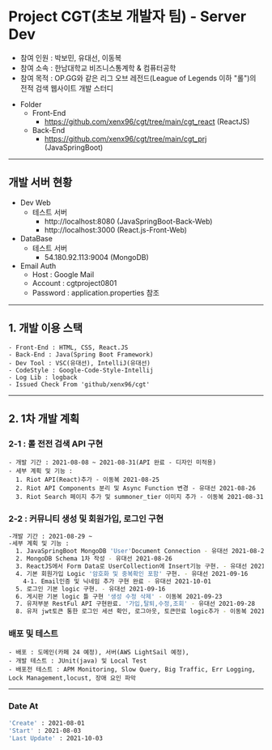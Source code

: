 # Project CGT(초보 개발자 팀) - Server Dev
- 참여 인원 : 박보민, 유대선, 이동복
- 참여 소속 : 한남대학교 비즈니스통계학 & 컴퓨터공학
- 참여 목적 : OP.GG와 같은 리그 오브 레전드(League of Legends 이하 "롤")의 전적 검색 웹사이트 개발 스터디 
* Folder 
  - Front-End
    + https://github.com/xenx96/cgt/tree/main/cgt_react (ReactJS)
  - Back-End
    + https://github.com/xenx96/cgt/tree/main/cgt_prj (JavaSpringBoot)
    
***
## 개발 서버 현황
* Dev Web 
  - 테스트 서버
    + http://localhost:8080 (JavaSpringBoot-Back-Web)
    + http://localhost:3000 (React.js-Front-Web)
* DataBase
  - 테스트 서버
    + 54.180.92.113:9004 (MongoDB)
* Email Auth
  - Host : Google Mail
  - Account : cgtproject0801
  - Password : application.properties 참조 


   
***
## 1. 개발 이용 스택
```
- Front-End : HTML, CSS, React.JS
- Back-End : Java(Spring Boot Framework) 
- Dev Tool : VSC(유대선), IntelliJ(유대선)
- CodeStyle : Google-Code-Style-Intellij
- Log Lib : logback
- Issued Check From 'github/xenx96/cgt'
```   
***
## 2. 1차 개발 계획
### 2-1 : 롤 전전 검색 API 구현 
```
- 개발 기간 : 2021-08-08 ~ 2021-08-31(API 완료 - 디자인 미적용)
- 세부 계획 및 기능 : 
  1. Riot API(React)추가 - 이동복 2021-08-25
  2. Riot API Components 분리 및 Async Function 변경 - 유대선 2021-08-26
  3. Riot Search 페이지 추가 및 summoner_tier 이미지 추가 - 이동복 2021-08-31
```
### 2-2 : 커뮤니티 생성 및 회원가입, 로그인 구현
```sh
-개발 기간 : 2021-08-29 ~
-세부 계획 및 기능 :
  1. JavaSpringBoot MongoDB 'User'Document Connection - 유대선 2021-08-26
  2. MongoDB Schema 1차 작성 - 유대선 2021-08-26
  3. ReactJS에서 Form Data로 UserCollection에 Insert기능 구현. - 유대선 2021-08-31
  4. 기본 회원가입 Logic '암호화 및 중복확인 포함' 구현. - 유대선 2021-09-16
    4-1. Email인증 및 닉네임 추가 구현 완료 - 유대선 2021-10-01
  5. 로그인 기본 logic 구현. - 유대선 2021-09-16 
  6. 게시판 기본 logic 틀 구현 '생성 수정 삭제' - 이동복 2021-09-23
  7. 유저부분 RestFul API 구현완료. '가입,탈퇴,수정,조회' - 유대선 2021-09-28
  8. 유저 jwt토큰 통한 로그인 세션 확인, 로그아웃, 토큰만료 logic추가 - 이동복 2021-10-03
```
###  배포 및 테스트
```
- 배포 : 도메인(카페 24 예정), 서버(AWS LightSail 예정),
- 개발 테스트 : JUnit(java) 및 Local Test
- 배포전 테스트 : APM Monitoring, Slow Query, Big Traffic, Err Logging, Lock Management,locust, 장애 요인 파악
```
***

### Date At
```bash
'Create' : 2021-08-01
'Start' : 2021-08-03
'Last Update' : 2021-10-03
```

